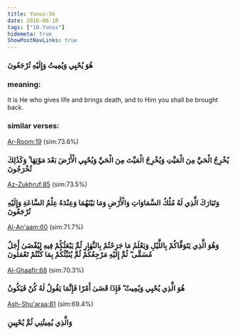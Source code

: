 ```yaml
---
title: Yunus:56
date: 2016-06-10
tags: ["10.Yunus"]
hidemeta: true 
ShowPostNavLinks: true 
---
```

### هُوَ يُحْيِي وَيُمِيتُ وَإِلَيْهِ تُرْجَعُونَ
### meaning: 
It is He who gives life and brings death, and to Him you shall be brought back.
### similar verses: 

[Ar-Room:19](/30/19) (sim:73.6%)

### يُخْرِجُ الْحَيَّ مِنَ الْمَيِّتِ وَيُخْرِجُ الْمَيِّتَ مِنَ الْحَيِّ وَيُحْيِي الْأَرْضَ بَعْدَ مَوْتِهَا ۚ وَكَذَٰلِكَ تُخْرَجُونَ

[Az-Zukhruf:85](/43/85) (sim:73.5%)

### وَتَبَارَكَ الَّذِي لَهُ مُلْكُ السَّمَاوَاتِ وَالْأَرْضِ وَمَا بَيْنَهُمَا وَعِنْدَهُ عِلْمُ السَّاعَةِ وَإِلَيْهِ تُرْجَعُونَ

[Al-An'aam:60](/6/60) (sim:71.7%)

### وَهُوَ الَّذِي يَتَوَفَّاكُمْ بِاللَّيْلِ وَيَعْلَمُ مَا جَرَحْتُمْ بِالنَّهَارِ ثُمَّ يَبْعَثُكُمْ فِيهِ لِيُقْضَىٰ أَجَلٌ مُسَمًّى ۖ ثُمَّ إِلَيْهِ مَرْجِعُكُمْ ثُمَّ يُنَبِّئُكُمْ بِمَا كُنْتُمْ تَعْمَلُونَ

[Al-Ghaafir:68](/40/68) (sim:70.3%)

### هُوَ الَّذِي يُحْيِي وَيُمِيتُ ۖ فَإِذَا قَضَىٰ أَمْرًا فَإِنَّمَا يَقُولُ لَهُ كُنْ فَيَكُونُ

[Ash-Shu'araa:81](/26/81) (sim:69.4%)

### وَالَّذِي يُمِيتُنِي ثُمَّ يُحْيِينِ
